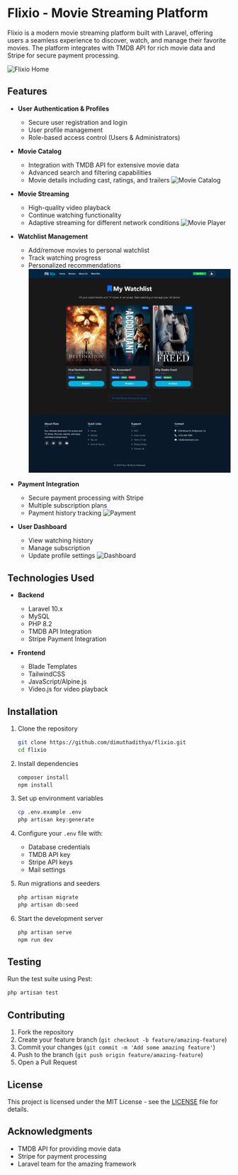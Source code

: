 # Flixio - Movie Streaming Platform

Flixio is a modern movie streaming platform built with Laravel, offering users a seamless experience to discover, watch, and manage their favorite movies. The platform integrates with TMDB API for rich movie data and Stripe for secure payment processing.

![Flixio Home](/public/assets/images/readme/home.png)

## Features

-   **User Authentication & Profiles**

    -   Secure user registration and login
    -   User profile management
    -   Role-based access control (Users & Administrators)

-   **Movie Catalog**

    -   Integration with TMDB API for extensive movie data
    -   Advanced search and filtering capabilities
    -   Movie details including cast, ratings, and trailers
        ![Movie Catalog](/public/assets/images/readme/movies.png)

-   **Movie Streaming**

    -   High-quality video playback
    -   Continue watching functionality
    -   Adaptive streaming for different network conditions
        ![Movie Player](/public/assets/images/readme/player.png)

-   **Watchlist Management**

    -   Add/remove movies to personal watchlist
    -   Track watching progress
    -   Personalized recommendations
        ![Watchlist](/public/assets/images/readme/watchlist.png)

-   **Payment Integration**

    -   Secure payment processing with Stripe
    -   Multiple subscription plans
    -   Payment history tracking
        ![Payment](/public/assets/images/readme/payment.png)

-   **User Dashboard**
    -   View watching history
    -   Manage subscription
    -   Update profile settings
        ![Dashboard](/public/assets/images/readme/dashboard.png)

## Technologies Used

-   **Backend**

    -   Laravel 10.x
    -   MySQL
    -   PHP 8.2
    -   TMDB API Integration
    -   Stripe Payment Integration

-   **Frontend**
    -   Blade Templates
    -   TailwindCSS
    -   JavaScript/Alpine.js
    -   Video.js for video playback

## Installation

1. Clone the repository

    ```bash
    git clone https://github.com/dimuthadithya/flixio.git
    cd flixio
    ```

2. Install dependencies

    ```bash
    composer install
    npm install
    ```

3. Set up environment variables

    ```bash
    cp .env.example .env
    php artisan key:generate
    ```

4. Configure your `.env` file with:

    - Database credentials
    - TMDB API key
    - Stripe API keys
    - Mail settings

5. Run migrations and seeders

    ```bash
    php artisan migrate
    php artisan db:seed
    ```

6. Start the development server

    ```bash
    php artisan serve
    npm run dev
    ```

## Testing

Run the test suite using Pest:

```bash
php artisan test
```

## Contributing

1. Fork the repository
2. Create your feature branch (`git checkout -b feature/amazing-feature`)
3. Commit your changes (`git commit -m 'Add some amazing feature'`)
4. Push to the branch (`git push origin feature/amazing-feature`)
5. Open a Pull Request

## License

This project is licensed under the MIT License - see the [LICENSE](LICENSE) file for details.

## Acknowledgments

-   TMDB API for providing movie data
-   Stripe for payment processing
-   Laravel team for the amazing framework
